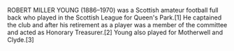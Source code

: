 ROBERT MILLER YOUNG (1886–1970) was a Scottish amateur football full back who played in the Scottish League for Queen's Park.[1] He captained the club and after his retirement as a player was a member of the committee and acted as Honorary Treasurer.[2] Young also played for Motherwell and Clyde.[3]
